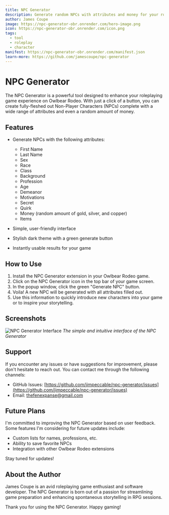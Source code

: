 ```yaml
---
title: NPC Generator
description: Generate random NPCs with attributes and money for your roleplaying games
author: James Coupe
image: https://npc-generator-obr.onrender.com/hero-image.png
icon: https://npc-generator-obr.onrender.com/icon.png
tags:
  - tool
  - roleplay
  - character
manifest: https://npc-generator-obr.onrender.com/manifest.json
learn-more: https://github.com/jamescoupe/npc-generator
---
```


# NPC Generator

The NPC Generator is a powerful tool designed to enhance your roleplaying game experience on Owlbear Rodeo. With just a click of a button, you can create fully-fleshed out Non-Player Characters (NPCs) complete with a wide range of attributes and even a random amount of money.

## Features

- Generate NPCs with the following attributes:
  - First Name
  - Last Name
  - Sex
  - Race
  - Class
  - Background
  - Profession
  - Age
  - Demeanor
  - Motivations
  - Secret
  - Quirk
  - Money (random amount of gold, silver, and copper)
  - Items

- Simple, user-friendly interface
- Stylish dark theme with a green generate button
- Instantly usable results for your game

## How to Use

1. Install the NPC Generator extension in your Owlbear Rodeo game.
2. Click on the NPC Generator icon in the top bar of your game screen.
3. In the popup window, click the green "Generate NPC" button.
4. Voila! A new NPC will be generated with all attributes filled out.
5. Use this information to quickly introduce new characters into your game or to inspire your storytelling.

## Screenshots

![NPC Generator Interface](https://npc-generator-obr.onrender.com/screenshot1.png)
*The simple and intuitive interface of the NPC Generator*

## Support

If you encounter any issues or have suggestions for improvement, please don't hesitate to reach out. You can contact me through the following channels:

- GitHub Issues: [https://github.com/jimpeccable/npc-generator/issues](https://github.com/jimpeccable/npc-generator/issues)
- Email: thefenexpanse@gmail.com

## Future Plans

I'm committed to improving the NPC Generator based on user feedback. Some features I'm considering for future updates include:

- Custom lists for names, professions, etc.
- Ability to save favorite NPCs
- Integration with other Owlbear Rodeo extensions

Stay tuned for updates!

## About the Author

James Coupe is an avid roleplaying game enthusiast and software developer. The NPC Generator is born out of a passion for streamlining game preparation and enhancing spontaneous storytelling in RPG sessions.

Thank you for using the NPC Generator. Happy gaming!

